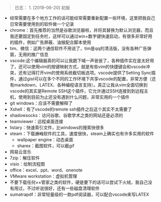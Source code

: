 > 日志：
    1. [2019-06-20] 初版

* 经常需要在多个地方工作的话可能经常需要重新配置一些环境，这里把我自己日常需要使用到的软件做一个记录
* chrome：首先推荐的当然是谷歌浏览器啦，并将其替换为默认浏览器，而且我还要固定到任务栏，这样可以通过win+数字键快速启动，有很多非常好用的插件，例如广告屏蔽、油猴配合脚本使用
* tim、微信：这两个通信软件不用说了，tim是qq的清洁版，没有各种广告弹窗，无用的推广信息
* vscode:这个编辑器真的可以让我跪下喊一声爸爸了，各种插件实在是太好用了，还可以使用vim的按键映射方式，就是有些vim的快捷键会和vscode冲突，还有记得打开vim的使用系统截切板选项。vscode提供了Setting Sync插件，通过gist可以在多个不同的工作环境下共享vscode的配置，非常方便（还有markdown、LATEX、各种编程语言支持）。真正让我从vim全面切换到vscode的其实是Remote SSH这个插件，它允许通过SSH连接到到远程主机，使用到目前为止还没有遇到什么问题，非常实用的一个插件
* git windows：应该不需要解释了
* Xshell：有了vscode的remote ssh插件之后这个其实不太需要了
* shadowsocks：访问谷歌、谷歌学术之类的网站还是必须的
* teamviewer：远程桌面连接
* listary：快速索引文件，比windows的搜索快很多
* steam：下载~~游戏~~软件的工具，速度很快，steam上确实也有许多实用的软件
    * wallpaper engine：动态桌面
    * sharex：截图软件，可以截gif
* 网易云音乐
* 7zip：解压软件
* visio：绘制流程图
* office：excel、ppt、word、onenote
* VMware workstation：虚拟机管理
* 不要下载任何××管家之类的软件，硬是要下的话可以尝试下火绒，我自己没有用过，不过听说很好，还有一些磁盘清理软件
* sumatrapdf：非常轻量级的一款pdf阅读器，可以配合vscode来写LATEX

